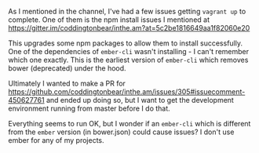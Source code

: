 As I mentioned in the channel, I've had a few issues getting `vagrant up` to complete. One of them is the npm install issues I mentioned at https://gitter.im/coddingtonbear/inthe.am?at=5c2be1816649aa1f82060e20

This upgrades some npm packages to allow them to install successfully. One of the dependencies of `ember-cli` wasn't installing - I can't remember which one exactly. This is the earliest version of `ember-cli` which removes bower (deprecated) under the hood.

Ultimately I wanted to make a PR for https://github.com/coddingtonbear/inthe.am/issues/305#issuecomment-450627761 and ended up doing so, but I want to get the development environment running from master before I do that.

Everything seems to run OK, but I wonder if an `ember-cli` which is different from the `ember` version (in bower.json) could cause issues? I don't use ember for any of my projects.